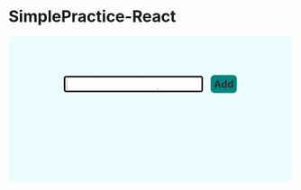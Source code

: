 # SimplePractice-React


  <div align="center">
     <img src="https://github.com/Yariz-IT/SimplePractice-React/blob/main/SimplePractice-React%20(online-video-cutter.com).gif"/>
  </div> 

